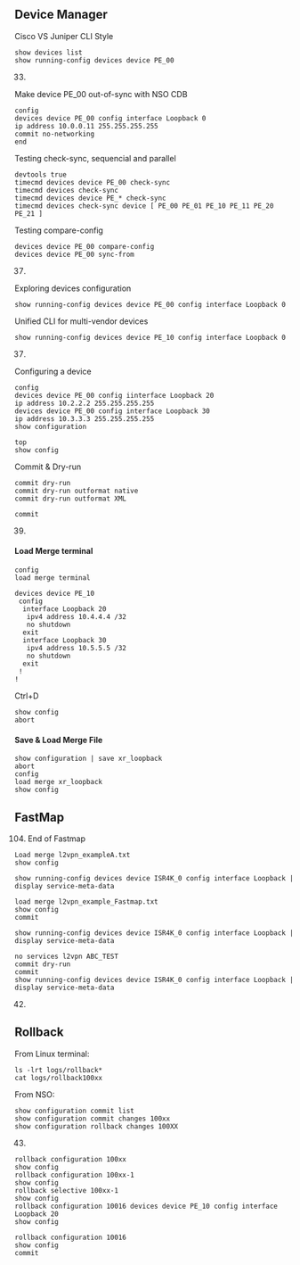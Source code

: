 

Device Manager
------------------

Cisco VS Juniper CLI Style

```
show devices list
show running-config devices device PE_00
```

33.

Make device PE_00 out-of-sync with NSO CDB

```
config
devices device PE_00 config interface Loopback 0
ip address 10.0.0.11 255.255.255.255
commit no-networking 
end
```

Testing check-sync, sequencial and parallel

```
devtools true
timecmd devices device PE_00 check-sync
timecmd devices check-sync
timecmd devices device PE_* check-sync
timecmd devices check-sync device [ PE_00 PE_01 PE_10 PE_11 PE_20 PE_21 ]
```

Testing compare-config

```
devices device PE_00 compare-config
devices device PE_00 sync-from
```

37.

Exploring devices configuration

```
show running-config devices device PE_00 config interface Loopback 0
```

Unified CLI for multi-vendor devices

```
show running-config devices device PE_10 config interface Loopback 0
```

37.

Configuring a device

```
config
devices device PE_00 config iinterface Loopback 20
ip address 10.2.2.2 255.255.255.255
devices device PE_00 config interface Loopback 30
ip address 10.3.3.3 255.255.255.255
show configuration
```

```
top
show config
```

Commit & Dry-run

```
commit dry-run
commit dry-run outformat native
commit dry-run outformat XML
```

```
commit
```

39.

#### Load Merge terminal

```
config
load merge terminal
```

```
devices device PE_10
 config
  interface Loopback 20
   ipv4 address 10.4.4.4 /32
   no shutdown
  exit
  interface Loopback 30
   ipv4 address 10.5.5.5 /32
   no shutdown
  exit
 !
!
```

Ctrl+D

```
show config
abort
```

#### Save & Load Merge File

```
show configuration | save xr_loopback
abort
config
load merge xr_loopback
show config
```

FastMap
--------------

104. End of Fastmap

```
Load merge l2vpn_exampleA.txt
show config
```

```
show running-config devices device ISR4K_0 config interface Loopback | display service-meta-data
```

```
load merge l2vpn_example_Fastmap.txt
show config
commit
```

```
show running-config devices device ISR4K_0 config interface Loopback | display service-meta-data
```

```
no services l2vpn ABC_TEST
commit dry-run
commit
show running-config devices device ISR4K_0 config interface Loopback | display service-meta-data
```

42.

Rollback
------------

From Linux terminal:

```
ls -lrt logs/rollback*
cat logs/rollback100xx
```

From NSO:
```
show configuration commit list
show configuration commit changes 100xx
show configuration rollback changes 100XX
```

43.

```
rollback configuration 100xx
show config
rollback configuration 100xx-1
show config
rollback selective 100xx-1
show config
rollback configuration 10016 devices device PE_10 config interface Loopback 20
show config
```

```
rollback configuration 10016
show config
commit
```
